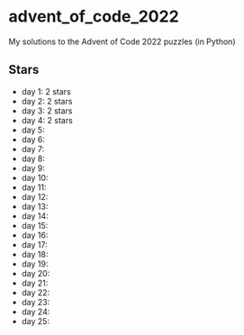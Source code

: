# advent_of_code_2022

My solutions to the Advent of Code 2022 puzzles (in Python)

## Stars

- day 1: 2 stars
- day 2: 2 stars
- day 3: 2 stars
- day 4: 2 stars
- day 5:
- day 6:
- day 7:
- day 8:
- day 9:
- day 10:
- day 11:
- day 12:
- day 13:
- day 14:
- day 15:
- day 16:
- day 17:
- day 18:
- day 19:
- day 20:
- day 21:
- day 22:
- day 23:
- day 24:
- day 25:
